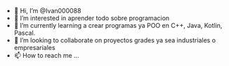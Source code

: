 - 👋 Hi, I’m @Ivan000088
- 👀 I’m interested in aprender todo sobre programacion
- 🌱 I’m currently learning a crear programas ya POO en C++, Java, Kotlin, Pascal.
- 💞️ I’m looking to collaborate on proyectos grades ya sea industriales o empresariales
- 📫 How to reach me ...

<!---
Ivan000088/Ivan000088 is a ✨ special ✨ repository because its `README.md` (this file) appears on your GitHub profile.
You can click the Preview link to take a look at your changes.
--->
